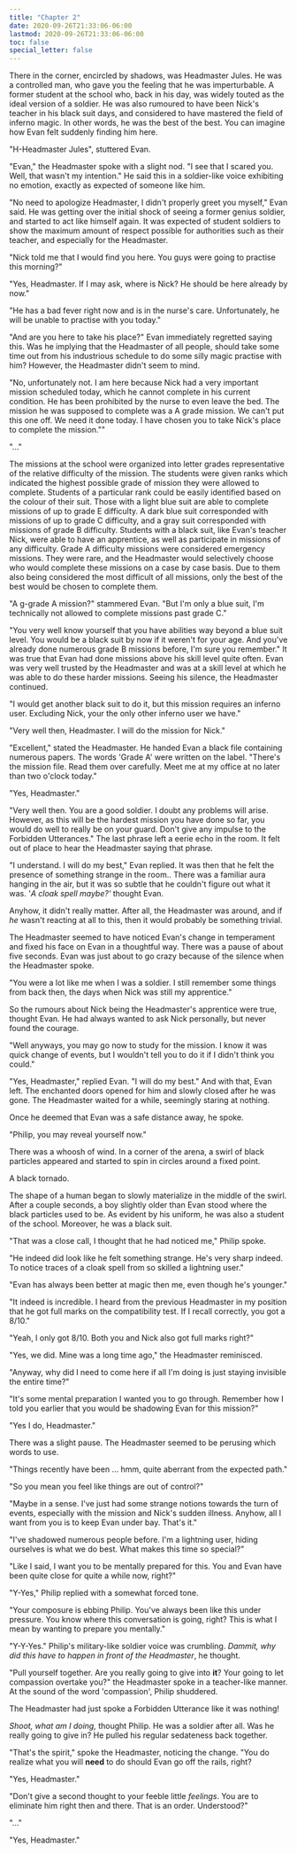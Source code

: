 ```yaml
---
title: "Chapter 2"
date: 2020-09-26T21:33:06-06:00
lastmod: 2020-09-26T21:33:06-06:00
toc: false
special_letter: false
---
```

There in the corner, encircled by shadows, was Headmaster Jules. He was
a controlled man, who gave you the feeling that he was imperturbable. A
former student at the school who, back in his day, was widely touted as
the ideal version of a soldier. He was also rumoured to have been Nick's
teacher in his black suit days, and considered to have mastered the
field of inferno magic. In other words, he was the best of the best. You
can imagine how Evan felt suddenly finding him here.

"H-Headmaster Jules", stuttered Evan.

"Evan," the Headmaster spoke with a slight nod. "I see that I scared
you. Well, that wasn't my intention." He said this in a soldier-like
voice exhibiting no emotion, exactly as expected of someone like him.

"No need to apologize Headmaster, I didn't properly greet you myself,"
Evan said. He was getting over the initial shock of seeing a former
genius soldier, and started to act like himself again. It was expected
of student soldiers to show the maximum amount of respect possible for
authorities such as their teacher, and especially for the Headmaster.

"Nick told me that I would find you here. You guys were going to
practise this morning?"

"Yes, Headmaster. If I may ask, where is Nick? He should be here already
by now."

"He has a bad fever right now and is in the nurse's care. Unfortunately,
he will be unable to practise with you today."

"And are you here to take his place?" Evan immediately regretted saying
this. Was he implying that the Headmaster of all people, should take
some time out from his industrious schedule to do some silly magic
practise with him? However, the Headmaster didn't seem to mind.

"No, unfortunately not. I am here because Nick had a very important
mission scheduled today, which he cannot complete in his current
condition. He has been prohibited by the nurse to even leave the bed.
The mission he was supposed to complete was a A grade mission. We can't
put this one off. We need it done today. I have chosen you to take
Nick's place to complete the mission.""

"\..."

The missions at the school were organized into letter grades
representative of the relative difficulty of the mission. The students
were given ranks which indicated the highest possible grade of mission
they were allowed to complete. Students of a particular rank could be
easily identified based on the colour of their suit. Those with a light
blue suit are able to complete missions of up to grade E difficulty. A
dark blue suit corresponded with missions of up to grade C difficulty,
and a gray suit corresponded with missions of grade B difficulty.
Students with a black suit, like Evan's teacher Nick, were able to have
an apprentice, as well as participate in missions of any difficulty.
Grade A difficulty missions were considered emergency missions. They
were rare, and the Headmaster would selectively choose who would
complete these missions on a case by case basis. Due to them also being
considered the most difficult of all missions, only the best of the best
would be chosen to complete them.

"A g-grade A mission?" stammered Evan. "But I'm only a blue suit, I'm
technically not allowed to complete missions past grade C."

"You very well know yourself that you have abilities way beyond a blue
suit level. You would be a black suit by now if it weren't for your age.
And you've already done numerous grade B missions before, I'm sure you
remember." It was true that Evan had done missions above his skill level
quite often. Evan was very well trusted by the Headmaster and was at a
skill level at which he was able to do these harder missions. Seeing his
silence, the Headmaster continued.

"I would get another black suit to do it, but this mission requires an
inferno user. Excluding Nick, your the only other inferno user we have."

"Very well then, Headmaster. I will do the mission for Nick."

"Excellent," stated the Headmaster. He handed Evan a black file
containing numerous papers. The words 'Grade A' were written on the
label. "There's the mission file. Read them over carefully. Meet me at
my office at no later than two o'clock today."

"Yes, Headmaster."

"Very well then. You are a good soldier. I doubt any problems will
arise. However, as this will be the hardest mission you have done so
far, you would do well to really be on your guard. Don't give any
impulse to the Forbidden Utterances." The last phrase left a eerie echo
in the room. It felt out of place to hear the Headmaster saying that
phrase.

"I understand. I will do my best," Evan replied. It was then that he
felt the presence of something strange in the room.. There was a
familiar aura hanging in the air, but it was so subtle that he couldn't
figure out what it was. '*A cloak spell maybe?'* thought Evan.

Anyhow, it didn't really matter. After all, the Headmaster was around,
and if *he* wasn't reacting at all to this, then it would probably be
something trivial.

The Headmaster seemed to have noticed Evan's change in temperament and
fixed his face on Evan in a thoughtful way. There was a pause of about
five seconds. Evan was just about to go crazy because of the silence
when the Headmaster spoke.

"You were a lot like me when I was a soldier. I still remember some
things from back then, the days when Nick was still my apprentice."

So the rumours about Nick being the Headmaster's apprentice were true,
thought Evan. He had always wanted to ask Nick personally, but never
found the courage.

"Well anyways, you may go now to study for the mission. I know it was
quick change of events, but I wouldn't tell you to do it if I didn't
think you could."

"Yes, Headmaster," replied Evan. "I will do my best." And with that,
Evan left. The enchanted doors opened for him and slowly closed after he
was gone. The Headmaster waited for a while, seemingly staring at
nothing.

Once he deemed that Evan was a safe distance away, he spoke.

"Philip, you may reveal yourself now."

There was a whoosh of wind. In a corner of the arena, a swirl of black
particles appeared and started to spin in circles around a fixed point.

A black tornado.

The shape of a human began to slowly materialize in the middle of the
swirl. After a couple seconds, a boy slightly older than Evan stood
where the black particles used to be. As evident by his uniform, he was
also a student of the school. Moreover, he was a black suit.

"That was a close call, I thought that he had noticed me," Philip spoke.

"He indeed did look like he felt something strange. He's very sharp
indeed. To notice traces of a cloak spell from so skilled a lightning
user."

"Evan has always been better at magic then me, even though he's
younger."

"It indeed is incredible. I heard from the previous Headmaster in my
position that he got full marks on the compatibility test. If I recall
correctly, you got a 8/10."

"Yeah, I only got 8/10. Both you and Nick also got full marks right?"

"Yes, we did. Mine was a long time ago," the Headmaster reminisced.

"Anyway, why did I need to come here if all I'm doing is just staying
invisible the entire time?"

"It's some mental preparation I wanted you to go through. Remember how I
told you earlier that you would be shadowing Evan for this mission?"

"Yes I do, Headmaster."

There was a slight pause. The Headmaster seemed to be perusing which
words to use.

"Things recently have been ... hmm, quite aberrant from the expected
path."

"So you mean you feel like things are out of control?"

"Maybe in a sense. I've just had some strange notions towards the turn
of events, especially with the mission and Nick's sudden illness.
Anyhow, all I want from you is to keep Evan under bay. That's it."

"I've shadowed numerous people before. I'm a lightning user, hiding
ourselves is what we do best. What makes this time so special?"

"Like I said, I want you to be mentally prepared for this. You and Evan
have been quite close for quite a while now, right?"

"Y-Yes," Philip replied with a somewhat forced tone.

"Your composure is ebbing Philip. You've always been like this under
pressure. You know where this conversation is going, right? This is what
I mean by wanting to prepare you mentally."

"Y-Y-Yes." Philip's military-like soldier voice was crumbling. *Dammit,
why did this have to happen in front of the Headmaster*, he thought.

"Pull yourself together. Are you really going to give into **it**? Your
going to let compassion overtake you?" the Headmaster spoke in a
teacher-like manner. At the sound of the word 'compassion', Philip
shuddered.

The Headmaster had just spoke a Forbidden Utterance like it was nothing!

*Shoot, what am I doing,* thought Philip. He was a soldier after all.
Was he really going to give in? He pulled his regular sedateness back
together.

"That's the spirit," spoke the Headmaster, noticing the change. "You do
realize what you will **need** to do should Evan go off the rails,
right?

"Yes, Headmaster."

"Don't give a second thought to your feeble little *feelings*. You are
to eliminate him right then and there. That is an order. Understood?"

"..."

"Yes, Headmaster."
